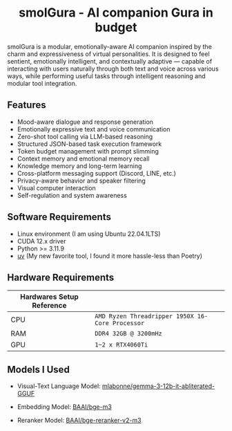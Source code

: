 <div align="center">
    <h1 align="center">smolGura - AI companion Gura in budget</h1>
</div>


smolGura is a modular, emotionally-aware AI companion inspired by the charm and expressiveness of virtual personalities. It is designed to feel sentient, emotionally intelligent, and contextually adaptive — capable of interacting with users naturally through both text and voice across various ways, while performing useful tasks through intelligent reasoning and modular tool integration.

## Features

- Mood-aware dialogue and response generation
- Emotionally expressive text and voice communication
- Zero-shot tool calling via LLM-based reasoning
- Structured JSON-based task execution framework
- Token budget management with prompt slimming
- Context memory and emotional memory recall
- Knowledge memory and long-term learning
- Cross-platform messaging support (Discord, LINE, etc.)
- Privacy-aware behavior and speaker filtering
- Visual computer interaction
- Self-regulation and system awareness

## Software Requirements

* Linux environment (I am using Ubuntu 22.04.1LTS)
* CUDA 12.x driver
* Python >= 3.11.9
* [uv](https://docs.astral.sh/uv/) (My new favorite tool, I found it more hassle-less than Poetry)

## Hardware Requirements

|Hardwares Setup Reference||
|-|-|
| CPU | `AMD Ryzen Threadripper 1950X 16-Core Processor` |
| RAM |`DDR4 32GB @ 3200mHz`|
| GPU | `1~2 x RTX4060Ti` |

## Models I Used

* Visual-Text Language Model: [mlabonne/gemma-3-12b-it-abliterated-GGUF](https://huggingface.co/mlabonne/gemma-3-12b-it-abliterated-GGUF)

* Embedding Model: [BAAI/bge-m3](https://huggingface.co/BAAI/bge-m3)

* Reranker Model: [BAAI/bge-reranker-v2-m3](https://huggingface.co/BAAI/bge-reranker-v2-m3)


